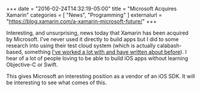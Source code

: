 +++
date = "2016-02-24T14:32:19-05:00"
title = "Microsoft Acquires Xamarin"
categories = [
  "News",
  "Programming"
]
externalurl = "https://blog.xamarin.com/a-xamarin-microsoft-future/"
+++

Interesting, and unsurprising, news today that Xamarin has been acquired by Microsoft. I've never used it directly to build apps but I did to some research into using their test cloud system (which is actually calabash-based, something [I've worked a lot with and have written about before](/posts/cocoaheads-talk-calabash/)). I hear of a lot of people loving to be able to build iOS apps without learning Objective-C or Swift. 

This gives Microsoft an interesting position as a vendor of an iOS SDK. It will be interesting to see what comes of this.
